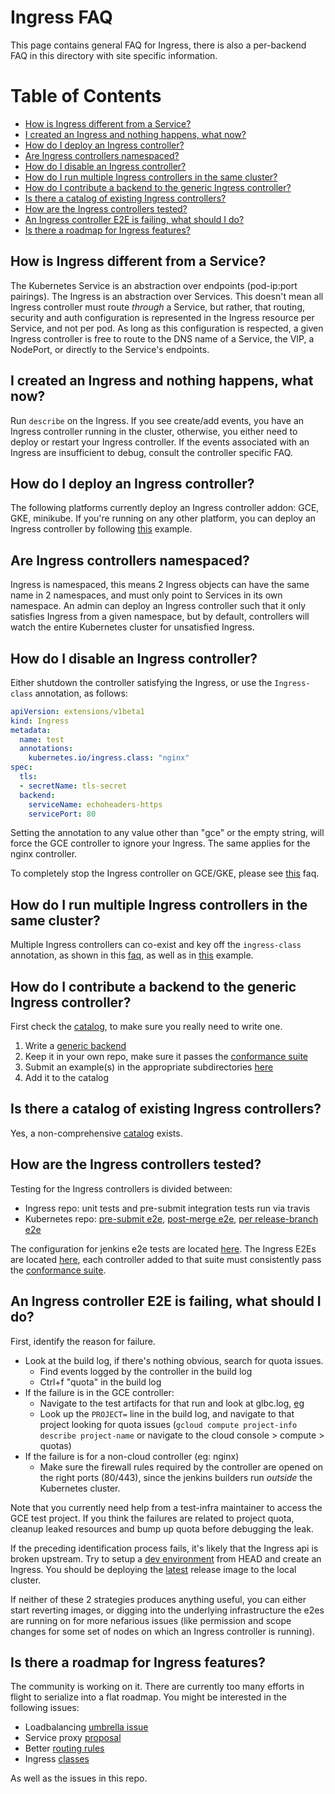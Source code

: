 # Ingress FAQ

This page contains general FAQ for Ingress, there is also a per-backend FAQ
in this directory with site specific information.

Table of Contents
=================

* [How is Ingress different from a Service?](#how-is-ingress-different-from-a-service)
* [I created an Ingress and nothing happens, what now?](#i-created-an-ingress-and-nothing-happens-what-now)
* [How do I deploy an Ingress controller?](#how-do-i-deploy-an-ingress-controller)
* [Are Ingress controllers namespaced?](#are-ingress-controllers-namespaced)
* [How do I disable an Ingress controller?](#how-do-i-disable-an-ingress-controller)
* [How do I run multiple Ingress controllers in the same cluster?](#how-do-i-run-multiple-ingress-controllers-in-the-same-cluster)
* [How do I contribute a backend to the generic Ingress controller?](#how-do-i-contribute-a-backend-to-the-generic-ingress-controller)
* [Is there a catalog of existing Ingress controllers?](#is-there-a-catalog-of-existing-ingress-controllers)
* [How are the Ingress controllers tested?](#how-are-the-ingress-controllers-tested)
* [An Ingress controller E2E is failing, what should I do?](#an-ingress-controller-e2e-is-failing-what-should-i-do)
* [Is there a roadmap for Ingress features?](#is-there-a-roadmap-for-ingress-features)

## How is Ingress different from a Service?

The Kubernetes Service is an abstraction over endpoints (pod-ip:port pairings).
The Ingress is an abstraction over Services. This doesn't mean all Ingress
controller must route *through* a Service, but rather, that routing, security
and auth configuration is represented in the Ingress resource per Service, and
not per pod. As long as this configuration is respected, a given Ingress
controller is free to route to the DNS name of a Service, the VIP, a NodePort,
or directly to the Service's endpoints.

## I created an Ingress and nothing happens, what now?

Run `describe` on the Ingress. If you see create/add events, you have an Ingress
controller running in the cluster, otherwise, you either need to deploy or
restart your Ingress controller. If the events associated with an Ingress are
insufficient to debug, consult the controller specific FAQ.

## How do I deploy an Ingress controller?

The following platforms currently deploy an Ingress controller addon: GCE, GKE,
minikube. If you're running on any other platform, you can deploy an Ingress
controller by following [this](/examples/deployment) example.

## Are Ingress controllers namespaced?

Ingress is namespaced, this means 2 Ingress objects can have the same name in 2
namespaces, and must only point to Services in its own namespace. An admin can
deploy an Ingress controller such that it only satisfies Ingress from a given
namespace, but by default, controllers will watch the entire Kubernetes cluster
for unsatisfied Ingress.

## How do I disable an Ingress controller?

Either shutdown the controller satisfying the Ingress, or use the
`Ingress-class` annotation, as follows:

```yaml
apiVersion: extensions/v1beta1
kind: Ingress
metadata:
  name: test
  annotations:
    kubernetes.io/ingress.class: "nginx"
spec:
  tls:
  - secretName: tls-secret
  backend:
    serviceName: echoheaders-https
    servicePort: 80
```

Setting the annotation to any value other than "gce" or the empty string, will
force the GCE controller to ignore your Ingress. The same applies for the nginx
controller.

To completely stop the Ingress controller on GCE/GKE, please see [this](gce.md#host-do-i-disable-the-ingress-controller) faq.

## How do I run multiple Ingress controllers in the same cluster?

Multiple Ingress controllers can co-exist and key off the `ingress-class`
annotation, as shown in this [faq](#how-do-i-run-multiple-ingress-controllers-in-the-same-cluster),
as well as in [this](/examples/daemonset/nginx) example.

## How do I contribute a backend to the generic Ingress controller?

First check the [catalog](#is-there-a-catalog-of-existing-ingress-controllers), to make sure you really need to write one.

1. Write a [generic backend](/examples/custom-controller)
2. Keep it in your own repo, make sure it passes the [conformance suite](https://github.com/kubernetes/kubernetes/blob/master/test/e2e/framework/ingress_utils.go#L129)
3. Submit an example(s) in the appropriate subdirectories [here](/examples/README.md)
4. Add it to the catalog

## Is there a catalog of existing Ingress controllers?

Yes, a non-comprehensive [catalog](/docs/catalog.md) exists.

## How are the Ingress controllers tested?

Testing for the Ingress controllers is divided between:
* Ingress repo: unit tests and pre-submit integration tests run via travis
* Kubernetes repo: [pre-submit e2e](https://k8s-testgrid.appspot.com/google-gce#gce&include-filter-by-regex=Loadbalancing),
  [post-merge e2e](https://k8s-testgrid.appspot.com/google-gce#gci-gce-ingress),
  [per release-branch e2e](https://k8s-testgrid.appspot.com/google-gce#gci-gce-ingress-1.5)

The configuration for jenkins e2e tests are located [here](https://github.com/kubernetes/test-infra).
The Ingress E2Es are located [here](https://github.com/kubernetes/kubernetes/blob/master/test/e2e/network/ingress.go),
each controller added to that suite must consistently pass the [conformance suite](https://github.com/kubernetes/kubernetes/blob/master/test/e2e/framework/ingress_utils.go#L129).

## An Ingress controller E2E is failing, what should I do?

First, identify the reason for failure.

* Look at the build log, if there's nothing obvious, search for quota issues.
  * Find events logged by the controller in the build log
  * Ctrl+f "quota" in the build log
* If the failure is in the GCE controller:
  * Navigate to the test artifacts for that run and look at glbc.log, [eg](http://gcsweb.k8s.io/gcs/kubernetes-jenkins/logs/ci-kubernetes-e2e-gci-gce-ingress-release-1.5/1234/artifacts/bootstrap-e2e-master/)
  * Look up the `PROJECT=` line in the build log, and navigate to that project
    looking for quota issues (`gcloud compute project-info describe project-name`
    or navigate to the cloud console > compute > quotas)
* If the failure is for a non-cloud controller (eg: nginx)
  * Make sure the firewall rules required by the controller are opened on the
    right ports (80/443), since the jenkins builders run *outside* the
    Kubernetes cluster.

Note that you currently need help from a test-infra maintainer to access the GCE
test project. If you think the failures are related to project quota, cleanup
leaked resources and bump up quota before debugging the leak.

If the preceding identification process fails, it's likely that the Ingress api
is broken upstream. Try to setup a [dev environment](/docs/dev/setup.md) from
HEAD and create an Ingress. You should be deploying the [latest](https://github.com/kubernetes/ingress/releases)
release image to the local cluster.

If neither of these 2 strategies produces anything useful, you can either start
reverting images, or digging into the underlying infrastructure the e2es are
running on for more nefarious issues (like permission and scope changes for
some set of nodes on which an Ingress controller is running).

## Is there a roadmap for Ingress features?

The community is working on it. There are currently too many efforts in flight
to serialize into a flat roadmap. You might be interested in the following issues:
* Loadbalancing [umbrella issue](https://github.com/kubernetes/kubernetes/issues/24145)
* Service proxy [proposal](https://groups.google.com/forum/#!topic/kubernetes-sig-network/weni52UMrI8)
* Better [routing rules](https://github.com/kubernetes/kubernetes/issues/28443)
* Ingress [classes](https://github.com/kubernetes/kubernetes/issues/30151)

As well as the issues in this repo.

